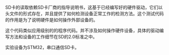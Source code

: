 SD卡的读取依赖SD卡厂商的指导说明书，这基于已经编写好的硬件驱动，它们以头文件的形式存在，并且提供了如何检测设备正常工作的检测方法。这个测试代码的作用是为了说明硬件是如何操作外部设备的。

这个代码类似应用级别的的程序代码。并不涉及如何操作硬件设备，具体的驱动编写方法和设备的工作细节在SD的2.0标准之中。

实验设备为STM32，串口通信SD卡。